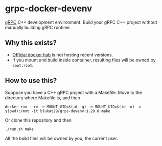 # grpc-docker-devenv

[gRPC](https://github.com/grpc/grpc) C++ development environment.
Build your gRPC C++ project without manually building gRPC runtime.

## Why this exists?

- [Official docker hub](https://hub.docker.com/r/grpc/cxx) is not hosting recent versions.
- If you mount and build inside container, resulting files will be owned by `root:root`.

## How to use this?

Suppose you have a C++ gRPC project with a Makefile.
Move to the directory where Makefile is, and then

```
docker run --rm -e MOUNT_GID=$(id -g) -e MOUNT_UID=$(id -u) -v $(pwd):/mnt -it blukat29/grpc-devenv:1.20.0 make
```

Or clone this repository and then

```
./run.sh make
```

All the build files will be owned by you, the current user.
